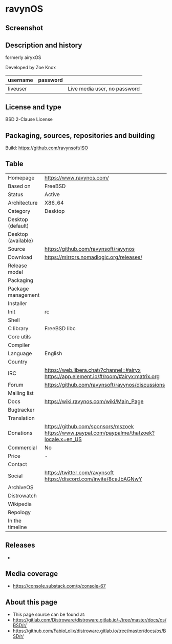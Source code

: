 # ravynOS

## Screenshot


## Description and history

formerly airyxOS

Developed by Zoe Knox

| username | password |  |
|----------|----------|--|
| liveuser |  | Live media user, no password |


## License and type

BSD 2-Clause License


## Packaging, sources, repositories and building

Build: https://github.com/ravynsoft/ISO


## Table


|                       |  |
|-----------------------|--|
| Homepage              | <https://www.ravynos.com/> |
| Based on              | FreeBSD |
| Status                | Active |
| Architecture          | X86_64 |
| Category              | Desktop |
| Desktop (default)     |  |
| Desktop (available)   |  |
| Source                | <https://github.com/ravynsoft/ravynos> |
| Download              | <https://mirrors.nomadlogic.org/releases/> |
| Release model         |  |
| Packaging             |  |
| Package management    |  |
| Installer             |  |
| Init                  | rc |
| Shell                 |  |
| C library             | FreeBSD libc |
| Core utils            |  |
| Compiler              |  |
| Language              | English |
| Country               |  |
| IRC                   | <https://web.libera.chat/?channel=#airyx> <br> <https://app.element.io/#/room/#airyx:matrix.org> |
| Forum                 | <https://github.com/ravynsoft/ravynos/discussions> |
| Mailing list          |  |
| Docs                  | <https://wiki.ravynos.com/wiki/Main_Page> |
| Bugtracker            |  |
| Translation           |  |
| Donations             | <https://github.com/sponsors/mszoek> <br> <https://www.paypal.com/paypalme/thatzoek?locale.x=en_US> |
| Commercial            | No |
| Price                 | - |
| Contact               |  |
| Social                | <https://twitter.com/ravynsoft> <br> <https://discord.com/invite/8caJbAGNwY> |
| ArchiveOS             |  |
| Distrowatch           |  |
| Wikipedia             |  |
| Repology              |  |
| In the timeline       |  |


## Releases

* 


## Media coverage

* https://console.substack.com/p/console-67


## About this page

* This page source can be found at:
* <https://gitlab.com/Distroware/distroware.gitlab.io/-/tree/master/docs/os/BSD/r/>
* <https://github.com/FabioLolix/distroware.gitlab.io/tree/master/docs/os/BSD/r/>
